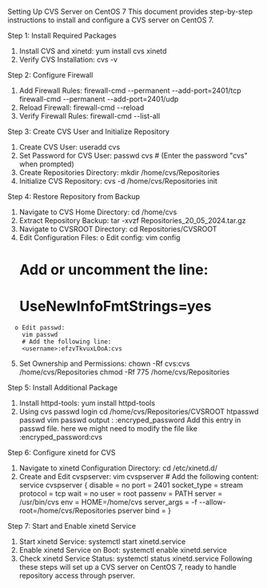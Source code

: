 Setting Up CVS Server on CentOS 7
  This document provides step-by-step instructions to install and configure a CVS server on CentOS 7.

Step 1: Install Required Packages
  1.	Install CVS and xinetd:
      yum install cvs xinetd
  2.	Verify CVS Installation:
      cvs -v

Step 2: Configure Firewall
  1.	Add Firewall Rules:
      firewall-cmd --permanent --add-port=2401/tcp
      firewall-cmd --permanent --add-port=2401/udp
  2.	Reload Firewall:
      firewall-cmd --reload
  3.	Verify Firewall Rules:
      firewall-cmd --list-all

Step 3: Create CVS User and Initialize Repository
  1.	Create CVS User:
      useradd cvs
  2.	Set Password for CVS User:
      passwd cvs
      # (Enter the password "cvs" when prompted)
  3.	Create Repositories Directory:
      mkdir /home/cvs/Repositories
  4.	Initialize CVS Repository:
      cvs -d /home/cvs/Repositories init

Step 4: Restore Repository from Backup
  1.	Navigate to CVS Home Directory:
      cd /home/cvs
  2.	Extract Repository Backup:
      tar -xvzf Repositories_20_05_2024.tar.gz
  3.	Navigate to CVSROOT Directory:
      cd Repositories/CVSROOT
  4.	Edit Configuration Files:
      o	Edit config:
        vim config
        # Add or uncomment the line:
        # UseNewInfoFmtStrings=yes
      o	Edit passwd:
        vim passwd
        # Add the following line:
        <username>:efzvTkvuxLOoA:cvs
  5.	Set Ownership and Permissions:
      chown -Rf cvs:cvs /home/cvs/Repositories
      chmod -Rf 775 /home/cvs/Repositories

Step 5: Install Additional Package
  1.	Install httpd-tools:
      yum install httpd-tools
  2.	Using cvs passwd login
      cd /home/cvs/Repositories/CVSROOT
      htpasswd passwd <username>
      vim passwd
      output :   <username>:encryped_password
      Add this entry in passwd file.
      here we might need to modify the file like <username>:encryped_password:cvs

Step 6: Configure xinetd for CVS
  1.	Navigate to xinetd Configuration Directory:
      cd /etc/xinetd.d/
  2.	Create and Edit cvspserver:
      vim cvspserver
      # Add the following content:
      service cvspserver
      {
          disable     = no
          port        = 2401
          socket_type = stream
          protocol    = tcp
          wait        = no
          user        = root
          passenv     = PATH
          server      = /usr/bin/cvs
          env         = HOME=/home/cvs
          server_args = -f --allow-root=/home/cvs/Repositories pserver
          bind        = <ServerIPaddress>
      }

Step 7: Start and Enable xinetd Service
  1.	Start xinetd Service:
      systemctl start xinetd.service
  2.	Enable xinetd Service on Boot:
      systemctl enable xinetd.service
  3.	Check xinetd Service Status:
      systemctl status xinetd.service
Following these steps will set up a CVS server on CentOS 7, ready to handle repository access through pserver.
